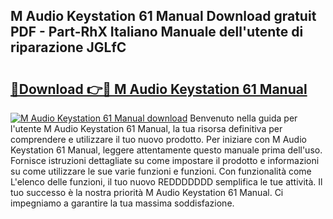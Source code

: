 ## M Audio Keystation 61 Manual Download gratuit PDF - Part-RhX Italiano Manuale dell'utente di riparazione JGLfC

# <h2><a href="http://dfgqzuo.blite.top/?on=M+Audio+Keystation+61+Manual">🔗Download 👉🔴 M Audio Keystation 61 Manual</a></h2>

[![M Audio Keystation 61 Manual download](https://i.imgur.com/lujVjoI.png)](http://dfgqzuo.blite.top/?on=M+Audio+Keystation+61+Manual)
Benvenuto nella guida per l'utente M Audio Keystation 61 Manual, la tua risorsa definitiva per comprendere e utilizzare il tuo nuovo prodotto. Per iniziare con M Audio Keystation 61 Manual, leggere attentamente questo manuale prima dell'uso. Fornisce istruzioni dettagliate su come impostare il prodotto e informazioni su come utilizzare le sue varie funzioni e funzioni. Con funzionalità come L'elenco delle funzioni, il tuo nuovo REDDDDDDD semplifica le tue attività. Il tuo successo è la nostra priorità M Audio Keystation 61 Manual. Ci impegniamo a garantire la tua massima soddisfazione.
